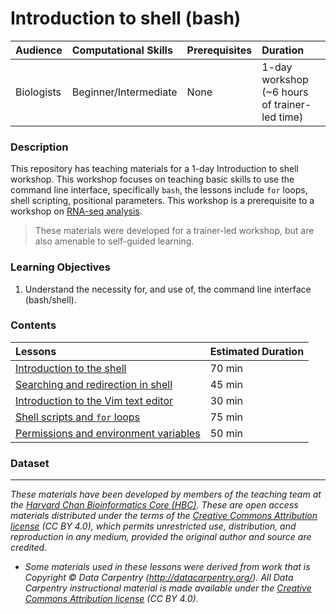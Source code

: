 # Introduction to shell (bash)

| Audience | Computational Skills | Prerequisites | Duration |
:----------|:----------|:----------|:----------|
| Biologists | Beginner/Intermediate | None | 1-day workshop (~6 hours of trainer-led time)|

### Description

This repository has teaching materials for a 1-day Introduction to shell workshop. This workshop focuses on teaching basic skills to use the command line interface, specifically `bash`, the lessons include `for` loops, shell scripting, positional parameters. This workshop is a prerequisite to a workshop on [RNA-seq analysis](https://hbctraining.github.io/Intro-to-rnaseq-hpc-O2/).

> These materials were developed for a trainer-led workshop, but are also amenable to self-guided learning.

### Learning Objectives

1.	Understand the necessity for, and use of, the command line interface (bash/shell).

### Contents

| Lessons            | Estimated Duration |
|:------------------------|:----------|
|[Introduction to the shell](lessons/01_the_filesystem.md) | 70 min |
|[Searching and redirection in shell](lessons/02_searching_files.md) | 45 min |
|[Introduction to the Vim text editor ](lessons/03_vim.md) | 30 min |
|[Shell scripts and `for` loops](lessons/04_loops_and_scripts.md) | 75 min |
|[Permissions and environment variables](lessons/05_permissions_and_environment_variables.md) | 50 min |

### Dataset

***
*These materials have been developed by members of the teaching team at the [Harvard Chan Bioinformatics Core (HBC)](http://bioinformatics.sph.harvard.edu/). These are open access materials distributed under the terms of the [Creative Commons Attribution license](https://creativecommons.org/licenses/by/4.0/) (CC BY 4.0), which permits unrestricted use, distribution, and reproduction in any medium, provided the original author and source are credited.*

* *Some materials used in these lessons were derived from work that is Copyright © Data Carpentry (http://datacarpentry.org/). 
All Data Carpentry instructional material is made available under the [Creative Commons Attribution license](https://creativecommons.org/licenses/by/4.0/) (CC BY 4.0).*
